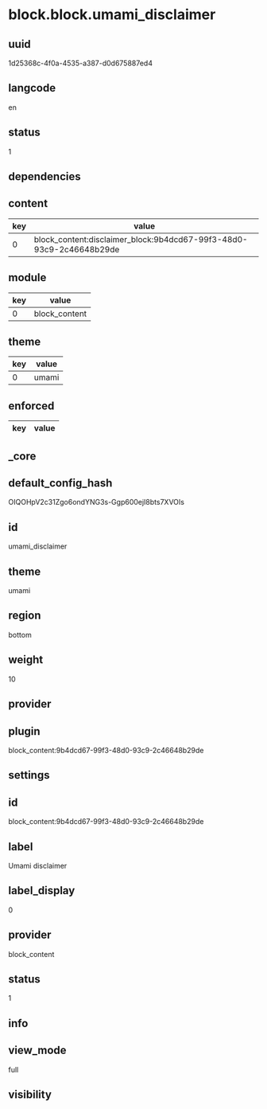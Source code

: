 # block.block.umami_disclaimer

## uuid
1d25368c-4f0a-4535-a387-d0d675887ed4

## langcode
en

## status
1

## dependencies

## content
|key|value|
|-|-|
|0|block_content:disclaimer_block:9b4dcd67-99f3-48d0-93c9-2c46648b29de|


## module
|key|value|
|-|-|
|0|block_content|


## theme
|key|value|
|-|-|
|0|umami|


## enforced
|key|value|
|-|-|


## _core

## default_config_hash
OIQOHpV2c31Zgo6ondYNG3s-Ggp600ejI8bts7XVOIs

## id
umami_disclaimer

## theme
umami

## region
bottom

## weight
10

## provider


## plugin
block_content:9b4dcd67-99f3-48d0-93c9-2c46648b29de

## settings

## id
block_content:9b4dcd67-99f3-48d0-93c9-2c46648b29de

## label
Umami disclaimer

## label_display
0

## provider
block_content

## status
1

## info


## view_mode
full

## visibility


